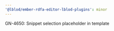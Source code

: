 ```yaml
---
'@lblod/ember-rdfa-editor-lblod-plugins': minor
---
```


GN-4650: Snippet selection placeholder in template
